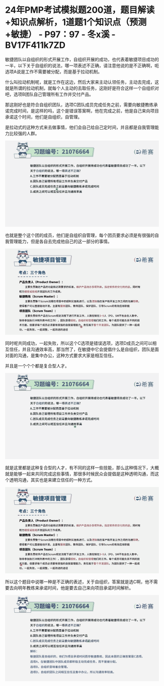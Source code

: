 # 24年PMP考试模拟题200道，题目解读+知识点解析，1道题1个知识点（预测+敏捷） - P97：97 - 冬x溪 - BV17F411k7ZD

敏捷团队以自组织的形式开展工作，自组织开展的成功，也代表着敏捷项目成功的一半，以下关于自组织的说法，哪一项表述不正确，请注意他说的是不正确啊，呃选项A说是工作不需要被分配，而是基于拉动机制。

什么叫拉动机制呢，就是工作在这边，然后大家来主动认领任务，主动去完成，这就是所谓的拉动机制，就每个人主动的去取任务，这刚好是符合这样一个自组织对吧，选项B团队自己管理所有工作并交付产品。

那这刚好也是符合自组织团队，选项C团队成员完成任务之前，需要向敏捷教练承诺完成时间，是这样的吗，这个是错误答案啊，他在完成之前，他是自己来向项目承诺这个时间，他们是自组织，自管理。

是拉动式的这种方式来去做事情，他们会自己给自己定时间，并且都是自我管理能力比较强的人群。

![](img/0fcf09629bc4eb19c10829bb07d3651d_1.png)

也就是整个这个团的成员，他们是自组织自管理，每个团员要求必须是有很强的自我管理能力，但是各自去完成他自己的这一部分的事情。



![](img/0fcf09629bc4eb19c10829bb07d3651d_3.png)

同时呢共同成功，一起失败，所以这个C选项是错误选项，选项D成员之间可以相互信任，并且沟通效率高，那当然了，在敏捷中它会提倡什么是自组织，团队是面对面的沟通，是集中办公，这种方式要求大家是相互信任。

并且是一个个个都是复合型人才。

![](img/0fcf09629bc4eb19c10829bb07d3651d_5.png)

就是这里都是这种复合型的人才，有不同的这样一些技能，那么这种情况下，大概就是能够一起来共同完成这些事情，那很多时候民众会提倡是这种透明沟通，而这个透明沟通，其实也是来建立信任的一种方式。



![](img/0fcf09629bc4eb19c10829bb07d3651d_7.png)

所以这个题目中说哪一种是不正确的表述，关于自组织，答案就是选C啊，他不需要去向明年教练来承诺时间，他是要去自己来向项目承诺时间解析。



![](img/0fcf09629bc4eb19c10829bb07d3651d_9.png)